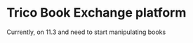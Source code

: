 <h1>Trico Book Exchange platform </h1>
<p>Currently, on 11.3 and need to start manipulating books</p>